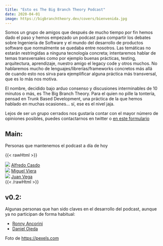 ```yaml
---
title: "Esto es The Big Branch Theory Podcast"
date: 2020-04-01
image: https://bigbranchtheory.dev/covers/bienvenida.jpg
---
```



Somos un grupo de amigos que después de mucho tiempo por fin hemos dado el paso y hemos empezado un podcast para compartir los debates sobre Ingeniería de Software y el mundo del desarrollo de productos software que normalmente se quedaba entre nosotros. Las temáticas no estarán restringidas a ninguna tecnología concreta; intentaremos hablar de temas transversales como por ejemplo buenas prácticas, testing, arquitectura, aprendizaje, nuestro amigo el legacy code y otros muchos. No hablaremos mucho de lenguajes/librerías/frameworks concretos más allá de cuando esto nos sirva para ejemplificar alguna práctica más transversal, que es lo más nos motiva.

El nombre, decidido bajo arduo consenso y discusiones interminables de 10 minutos o más, es The Big Branch Theory. Para el quien no pille la tontería, pensad en Trunk Based Development, una práctica de la que hemos hablado en muchas ocasiones… sí, ese es el nivel jaja.

Lejos de ser un grupo cerrados nos gustaría contar con el mayor número de opiniones posibles, puedes contactarnos en twitter o [en este formulario](https://juandavidvega.typeform.com/to/qlQ4TuUK)


## Main:

Personas que mantenemos el podcast a día de hoy

{{< rawHtml >}}
<div class="members">
    <div class="member">
        <img src="https://www.thebigbranchtheory.dev/avatar/alfredo.jpeg" />
        <a href="https://twitter.com/AlfredoCasado">Alfredo Casdo</a>
    </div>
    <div class="member">
        <img src="https://www.thebigbranchtheory.dev/avatar/miguel.jpeg" />
        <a href="https://twitter.com/mangelviera">Miguel Viera</a>
    </div>
    <div class="member">
        <img src="https://www.thebigbranchtheory.dev/avatar/juan.jpg" />
        <a href="https://twitter.com/juandvegarguez">Juan Vega</a>
    </div>
</div>
{{< /rawHtml >}}

## v0.2:

Algunas personas que han sido claves en el desarrollo del podcast, aunque ya no participan de forma habitual:

- [Ronny Ancorini](https://twitter.com/RonnyAncorini)
- [Daniel Ojeda](https://twitter.com/SuuiGD) 


Foto de https://pexels.com
